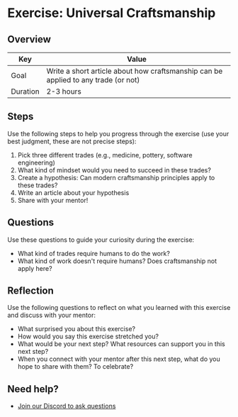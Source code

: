 # Exercise: Universal Craftsmanship

## Overview

| Key | Value |
| --- | --- |
| Goal | Write a short article about how craftsmanship can be applied to any trade (or not) |
| Duration | 2-3 hours |

## Steps

Use the following steps to help you progress through the exercise (use your best judgment, these are not precise steps):

1. Pick three different trades (e.g., medicine, pottery, software engineering)
2. What kind of mindset would you need to succeed in these trades?
3. Create a hypothesis: Can modern craftsmanship principles apply to these trades?
4. Write an article about your hypothesis
5. Share with your mentor!

## Questions

Use these questions to guide your curiosity during the exercise:

- What kind of trades require humans to do the work?
- What kind of work doesn't require humans? Does craftsmanship not apply here?

## Reflection

Use the following questions to reflect on what you learned with this exercise and discuss with your mentor:

- What surprised you about this exercise?
- How would you say this exercise stretched you? 
- What would be your next step? What resources can support you in this next step?
- When you connect with your mentor after this next step, what do you hope to share with them? To celebrate? 

## Need help?

- [Join our Discord to ask questions](https://discord.gg/bDVYvG3Czd)
